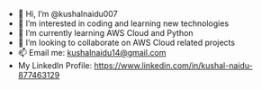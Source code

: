 - 👋 Hi, I’m @kushalnaidu007
- 👀 I’m interested in coding and learning new technologies
- 🌱 I’m currently learning AWS Cloud and Python
- 💞️ I’m looking to collaborate on AWS Cloud related projects
- 📫 Email me: kushalnaidu14@gmail.com
- My LinkedIn Profile: https://www.linkedin.com/in/kushal-naidu-877463129

<!---
kushalnaidu007/kushalnaidu007 is a ✨ special ✨ repository because its `README.md` (this file) appears on your GitHub profile.
You can click the Preview link to take a look at your changes.
--->
